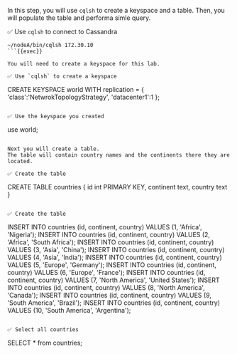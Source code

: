 In this step, you will use `cqlsh` to create a keyspace and a table.
Then, you will populate the table and performa simle query.

✅ Use `cqlsh` to connect to Cassandra
```
~/nodeA/bin/cqlsh 172.30.10
```{{exec}}

You will need to create a keyspace for this lab.

✅ Use `cqlsh` to create a keyspace
```
CREATE KEYSPACE world WITH replication = {
  'class':'NetwrokTopologyStrategy',
  'datacenter1':1
};
```{{exec}}

✅ Use the keyspace you created
```
use world;
```{{exec}}

Next you will create a table.
The table will contain country names and the continents there they are located.

✅ Create the table
```
CREATE TABLE countries {
  id int PRIMARY KEY,
  continent text,
  country text
}
```{{exec}}

✅ Create the table
```
INSERT INTO countries (id, continent, country) VALUES (1, 'Africa', 'Nigeria');
INSERT INTO countries (id, continent, country) VALUES (2, 'Africa', 'South Africa');
INSERT INTO countries (id, continent, country) VALUES (3, 'Asia', 'China');
INSERT INTO countries (id, continent, country) VALUES (4, 'Asia', 'India');
INSERT INTO countries (id, continent, country) VALUES (5, 'Europe', 'Germany');
INSERT INTO countries (id, continent, country) VALUES (6, 'Europe', 'France');
INSERT INTO countries (id, continent, country) VALUES (7, 'North America', 'United States');
INSERT INTO countries (id, continent, country) VALUES (8, 'North America', 'Canada');
INSERT INTO countries (id, continent, country) VALUES (9, 'South America', 'Brazil');
INSERT INTO countries (id, continent, country) VALUES (10, 'South America', 'Argentina');
```{{exec}}

✅ Select all countries
```
SELECT * from countries;
```{{exec}}
